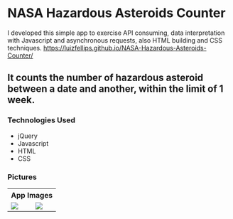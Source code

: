 # NASA Hazardous Asteroids Counter
I developed this simple app to exercise API consuming, data interpretation with Javascript and asynchronous requests, 
also HTML building and CSS techniques.
https://luizfellips.github.io/NASA-Hazardous-Asteroids-Counter/
## It counts the number of hazardous asteroid between a date and another, within the limit of 1 week.
### Technologies Used
- jQuery
- Javascript
- HTML
- CSS
### Pictures
<table>
<th colspan=2>App Images</th>
<tr>
<td><img src="https://user-images.githubusercontent.com/110192027/194601743-49937adb-1779-4d0a-8793-6298a878662a.png" ></td>
<td><img src="https://user-images.githubusercontent.com/110192027/194602159-ac806b33-c735-4b11-9e89-5d30b8fe53f6.png" x></td>
</tr>
</table>

